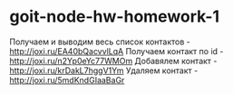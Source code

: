 # goit-node-hw-homework-1

Получаем и выводим весь список контактов - http://joxi.ru/EA40bQacvvlLqA
Получаем контакт по id - http://joxi.ru/n2Yp0eYc77WMOm
Добавялем контакт - http://joxi.ru/krDakL7hggV1Ym
Удаляем контакт - http://joxi.ru/5mdKndGIaaBaGr
